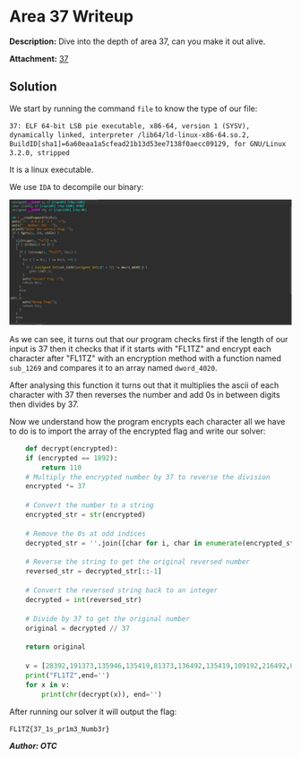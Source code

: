 # Area 37 Writeup
**Description:**
Dive into the depth of area 37, can you make it out alive.


**Attachment:**
[37](../Files/37)

## Solution

We start by running the command `file` to know the type of our file:

    37: ELF 64-bit LSB pie executable, x86-64, version 1 (SYSV), dynamically linked, interpreter /lib64/ld-linux-x86-64.so.2, BuildID[sha1]=6a60eaa1a5cfead21b13d53ee7138f0aecc09129, for GNU/Linux 3.2.0, stripped

It is a linux executable.

We use `IDA` to decompile our binary:

![37](../Ressources/37.png)

As we can see, it turns out that our program checks first if the length of our input is 37 then it checks that if it starts with "FL1TZ" and encrypt each character after "FL1TZ" with an encryption method with a function named `sub_1269` and compares it to an array named `dword_4020`.

After analysing this function it turns out that it multiplies the ascii of each character with 37 then reverses the number and add 0s in between digits then divides by 37.

Now we understand how the program encrypts each character all we have to do is to import the array of the encrypted flag and write our solver:
```python
    def decrypt(encrypted):
    if (encrypted == 1892):
        return 110
    # Multiply the encrypted number by 37 to reverse the division
    encrypted *= 37
    
    # Convert the number to a string
    encrypted_str = str(encrypted)
    
    # Remove the 0s at odd indices
    decrypted_str = ''.join([char for i, char in enumerate(encrypted_str) if i % 2 == 0 or char != '0'])
    
    # Reverse the string to get the original reversed number
    reversed_str = decrypted_str[::-1]
    
    # Convert the reversed string back to an integer
    decrypted = int(reversed_str)
    
    # Divide by 37 to get the original number
    original = decrypted // 37
    
    return original

    v = [28392,191373,135946,135419,81373,136492,135419,109192,216492,81373,81892,191373,135419,164346,243792,81892,162719,191373,216492,135692]
    print("FL1TZ",end='')
    for x in v:
        print(chr(decrypt(x)), end='')
```
After running our solver it will output the flag:

    FL1TZ{37_1s_pr1m3_Numb3r}

***Author: OTC***